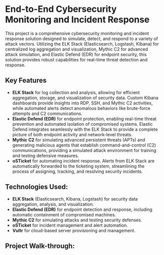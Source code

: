 # End-to-End Cybersecurity Monitoring and Incident Response

This project is a comprehensive cybersecurity monitoring and incident response solution designed to simulate, detect, and respond to a variety of attack vectors. Utilizing the ELK Stack (Elasticsearch, Logstash, Kibana) for centralized log aggregation and visualization, Mythic C2 for advanced attack simulation, and Elastic Defend (EDR) for endpoint security, this solution provides robust capabilities for real-time threat detection and response.

## Key Features

- **ELK Stack** for log collection and analysis, allowing for efficient aggregation, storage, and visualization of security data. Custom Kibana dashboards provide insights into RDP, SSH, and Mythic C2 activities, while automated alerts detect anomalous behaviors like brute-force attempts and C2 communications.
- **Elastic Defend (EDR)** for endpoint protection, enabling real-time threat prevention and automated isolation of compromised systems. Elastic Defend integrates seamlessly with the ELK Stack to provide a complete picture of both endpoint activity and network-level threats.
- **Mythic C2** for simulating advanced persistent threats (APTs) and generating malicious agents that establish command-and-control (C2) communications, providing a simulated attack environment for training and testing defensive measures.
- **oSTicket** for automating incident response. Alerts from ELK Stack are automatically forwarded to the ticketing system, streamlining the process of assigning, tracking, and resolving security incidents.

## Technologies Used:

- **ELK Stack** (Elasticsearch, Kibana, Logstash) for security data aggregation, analysis, and visualization.
- **Elastic Defend (EDR)** for endpoint detection and response, including automatic containment of compromised machines.
- **Mythic C2** for simulating attacks and testing security defenses.
- **oSTicket** for incident management and alert automation.
- **Vultr** for cloud-based server provisioning and management.

## Project Walk-through:
